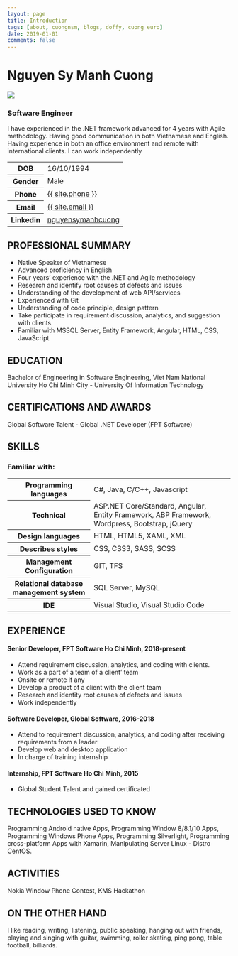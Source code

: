 ```yaml
---
layout: page
title: Introduction
tags: [about, cuongnsm, blogs, doffy, cuong euro]
date: 2019-01-01
comments: false
---
```


# Nguyen Sy Manh Cuong

<img src="{{ site.profile.avatar }}" class="img zoombtn animated rotateIn" id="myavatar">

### Software Engineer

I have experienced in the .NET framework advanced for 4 years with Agile methodology. Having good communication in both Vietnamese and English. Having experience in both an office environment and remote with international clients. I can work independently

<table>
    <tr>
        <th>DOB</th><td>16/10/1994</td>
    </tr>
    <tr>
        <th>Gender</th> <td>	Male </td> 
    </tr>
    <tr>
        <th>Phone</th><td><a href="tel:{{site.phone}}">{{ site.phone }}</a></td>
    </tr>
    <tr>
        <th>Email</th><td><a href="mailto: {{ site.email}}">{{ site.email }}</a></td>
    </tr>
    <tr>
        <th>Linkedin</th><td><a  href="http://linkedin.com/in/{{ site.linkedin }}" target="_blank">nguyensymanhcuong</a></td>
    </tr>
</table>

## PROFESSIONAL SUMMARY
<ul>
    <li>	Native Speaker of Vietnamese</li>
    <li>	Advanced proficiency in English</li>
    <li>	Four years’ experience with the .NET and Agile methodology</li>
    <li>	Research and identify root causes of defects and issues</li>
    <li>	Understanding of the development of web API/services</li>
    <li>	Experienced with Git</li>
    <li>	Understanding of code principle, design pattern</li>
    <li>	Take participate in requirement discussion, analytics, and suggestion with clients.</li>
    <li>	Familiar with MSSQL Server, Entity Framework, Angular, HTML, CSS, JavaScript</li>
</ul>

## EDUCATION

Bachelor of Engineering in Software Engineering, Viet Nam National University Ho Chi Minh City - University Of Information Technology

## CERTIFICATIONS AND AWARDS

Global Software Talent - Global .NET Developer (FPT Software)

## SKILLS

### Familiar with:

<table>
    <tbody>
        <tr>
            <th>
                Programming languages
            </th>
            <td>
                C#, Java, C/C++, Javascript
            </td>
        </tr>
        <tr>
            <th>
                Technical
            </th>
            <td>
                ASP.NET Core/Standard, Angular, Entity Framework, ABP Framework, Wordpress, Bootstrap, jQuery
            </td>
        </tr>
        <tr>
            <th>
                Design languages
            </th>
            <td>
                HTML, HTML5, XAML, XML
            </td>
        </tr>
        <tr>
            <th>
                Describes styles
            </th>
            <td>
                CSS, CSS3, SASS, SCSS
            </td>
        </tr>
        <tr>
            <th>
                Management Configuration
            </th>
            <td>
                GIT, TFS
            </td>
        </tr>
        <tr>
            <th>
                Relational database management system
            </th>
            <td>
                SQL Server, MySQL
            </td>
        </tr>
        <tr>
            <th>
                IDE
            </th>
            <td>
                Visual Studio, Visual Studio Code
            </td>
        </tr>
    </tbody>
</table>

## EXPERIENCE

#### Senior Developer, FPT Software Ho Chi Minh, 2018-present

-   Attend requirement discussion, analytics, and coding with clients.
-   Work as a part of a team of a client’ team
-   Onsite or remote if any
-   Develop a product of a client with the client team
-   Research and identity root causes of defects and issues
-   Work independently

#### Software Developer, Global Software, 2016-2018

-   Attend to requirement discussion, analytics, and coding after receiving requirements from a leader
-   Develop web and desktop application
-   In charge of training internship

#### Internship, FPT Software Ho Chi Minh, 2015

-   Global Student Talent and gained certificated

## TECHNOLOGIES USED TO KNOW

Programming Android native Apps, Programming Window 8/8.1/10 Apps, Programming Windows Phone Apps, Programming Silverlight, Programming cross-platform Apps with Xamarin, Manipulating Server Linux - Distro CentOS.

## ACTIVITIES

Nokia Window Phone Contest, KMS Hackathon

## ON THE OTHER HAND

I like reading, writing, listening, public speaking, hanging out with friends, playing and singing with guitar, swimming, roller skating, ping pong, table football, billiards.
<br>
